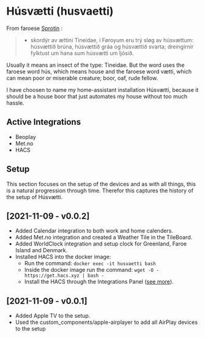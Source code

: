# Húsvætti (husvaetti)
From faroese [Sprotin](https://sprotin.fo) :

> *  skordýr av ættini Tineidae, í Føroyum eru trý sløg av húsvættum: húsvættið brúna, húsvættið gráa og húsvættið 
     svarta; dreingirnir fylktust um hana sum húsvætti um ljósið.

Usually it means an insect of the type: Tineidae. But the word uses the faroese word hús, which means house and
the faroese word vætti, which can mean poor or miserable creature; boor, oaf, rude fellow. 

I have choosen to name my home-assistant installation Húsvætti, because it should be a house boor that just automates my
house without too much hassle.

## Active Integrations

- Beoplay
- Met.no
- HACS

## Setup
This section focuses on the setup of the devices and as with all things, this is a natural progression through
time. Therefor this captures the history of the setup of Húsvætti.

## [2021-11-09 - v0.0.2]

- Added Calendar integration to both work and home calenders.
- Added Met.no integration and created a Weather Tile in the TileBoard.
- Added WorldClock integration and setup clock for Greenland, Faroe Island and Denmark.
- Installed HACS into the docker image:
     - Run the command: ```docker exec -it husvaetti bash```
     - Inside the docker image run the command: ```wget -O - https://get.hacs.xyz | bash -```
     - Install the HACS through the Integrations Panel ([see more](https://hacs.xyz/)).

## [2021-11-09 - v0.0.1]

- Added Apple TV to the setup.
- Used the custom_components/apple-airplayer to add all AirPlay devices to the setup